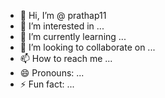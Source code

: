 - 👋 Hi, I’m @ prathap11
- 👀 I’m interested in ...
- 🌱 I’m currently learning ...
- 💞️ I’m looking to collaborate on ...
- 📫 How to reach me ...
- 😄 Pronouns: ...
- ⚡ Fun fact: ...

<!---
prathap11/prthap11is a ✨ special ✨ repository because its `README.md` (this file) appears on your GitHub profile.
You can click the Preview link to take a look at your changes.
--->
